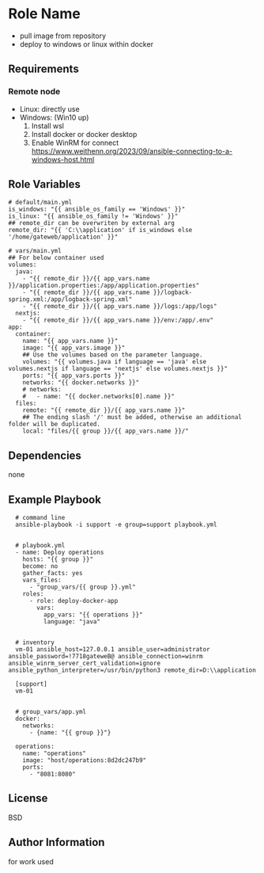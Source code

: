 Role Name
=========

* pull image from repository
* deploy to windows or linux within docker

Requirements
------------

### Remote node
* Linux: directly use
* Windows: (Win10 up)
  1. Install wsl
  2. Install docker or docker desktop
  3. Enable WinRM for connect
    https://www.weithenn.org/2023/09/ansible-connecting-to-a-windows-host.html

Role Variables
--------------

```
# default/main.yml
is_windows: "{{ ansible_os_family == 'Windows' }}"
is_linux: "{{ ansible_os_family != 'Windows' }}"
## remote_dir can be overwriten by external arg
remote_dir: "{{ 'C:\\application' if is_windows else '/home/gateweb/application' }}"

# vars/main.yml
## For below container used
volumes:
  java: 
    - "{{ remote_dir }}/{{ app_vars.name }}/application.properties:/app/application.properties"
    - "{{ remote_dir }}/{{ app_vars.name }}/logback-spring.xml:/app/logback-spring.xml"
    - "{{ remote_dir }}/{{ app_vars.name }}/logs:/app/logs"
  nextjs:
    - "{{ remote_dir }}/{{ app_vars.name }}/env:/app/.env"
app:
  container: 
    name: "{{ app_vars.name }}"
    image: "{{ app_vars.image }}"
    ## Use the volumes based on the parameter language.
    volumes: "{{ volumes.java if language == 'java' else volumes.nextjs if language == 'nextjs' else volumes.nextjs }}"
    ports: "{{ app_vars.ports }}"
    networks: "{{ docker.networks }}" 
    # networks:
    #   - name: "{{ docker.networks[0].name }}"
  files:
    remote: "{{ remote_dir }}/{{ app_vars.name }}"
    ## The ending slash '/' must be added, otherwise an additional folder will be duplicated.
    local: "files/{{ group }}/{{ app_vars.name }}/"
```


Dependencies
------------

none

Example Playbook
----------------

```
  # command line
  ansible-playbook -i support -e group=support playbook.yml


  # playbook.yml
  - name: Deploy operations 
    hosts: "{{ group }}"
    become: no
    gather_facts: yes
    vars_files: 
      - "group_vars/{{ group }}.yml"
    roles:
      - role: deploy-docker-app
        vars: 
          app_vars: "{{ operations }}"
          language: "java"


  # inventory
  vm-01 ansible_host=127.0.0.1 ansible_user=administrator ansible_password=!7718gateweB@ ansible_connection=winrm ansible_winrm_server_cert_validation=ignore ansible_python_interpreter=/usr/bin/python3 remote_dir=D:\\application

  [support]
  vm-01


  # group_vars/app.yml
  docker:
    networks:
      - {name: "{{ group }}"}

  operations:
    name: "operations"
    image: "host/operations:8d2dc247b9"
    ports:
      - "8081:8080"
```

License
-------

BSD

Author Information
------------------

for work used

